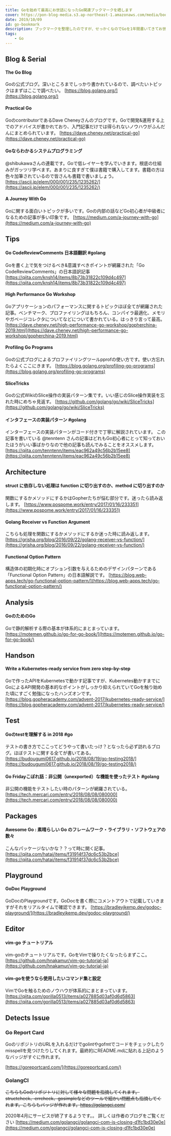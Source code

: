 ```yaml
---
title: Goを始めて最高にお世話になったGo関連ブックマークを晒します
cover: https://pon-blog-media.s3.ap-northeast-1.amazonaws.com/media/bookmark.jpeg
date: 2019/10/09
id: go-bookmark
description: ブックマークを整理したのですが、せっかくなのでGoを1年間書いてきてお世話になったブックマーク記事を晒します。
tags:
    - Go
---
```


## Blog & Serial

#### The Go Blog
Goの公式ブログ。深いところまでしっかり書かれているので、調べたいトピックはまずはここで調べたい。
[https://blog.golang.org/](https://blog.golang.org/)

#### Practical Go
GoのcontributorであるDave Cheneyさんのブログです。Goで開発&運用する上でのアドバイスが書かれており、入門記事だけでは得られないノウハウがふんだんにまとめられています。
[https://dave.cheney.net/practical-go](https://dave.cheney.net/practical-go)

#### Goならわかるシステムプログラミング
@shibukawaさんの連載です。Goで低レイヤーを学んでいきます。根底の仕組みがガッツリ学べます。あまりに良すぎて僕は書籍で購入してます。書籍の方は色々加筆されているので皆さんも書籍で書いましょう。
[https://ascii.jp/elem/000/001/235/1235262/](https://ascii.jp/elem/000/001/235/1235262/)

#### A Journey With Go
Goに関する面白いトピックが多いです。Goの内部の話などGo初心者が中級者になるための記事が多い印象です。
[https://medium.com/a-journey-with-go](https://medium.com/a-journey-with-go)

## Tips

#### Go CodeReviewComments 日本語翻訳 #golang
Goを書く上で気をつけるべき&意識すべきポイントが網羅された「Go CodeReviewComments」の日本語訳記事
[https://qiita.com/knsh14/items/8b73b31822c109d4c497](https://qiita.com/knsh14/items/8b73b31822c109d4c497)

#### High Performance Go Workshop
Goアプリケーションのパフォーマンスに関するトピックほぼ全てが網羅された記事。ベンチマーク、プロファイリングはもちろん、コンパイラ最適化、メモリやガベージコレクタについてなどについて書かれている。はっきり言って最高。
[https://dave.cheney.net/high-performance-go-workshop/gopherchina-2019.html](https://dave.cheney.net/high-performance-go-workshop/gopherchina-2019.html)

#### Profiling Go Programs
Goの公式ブログによるプロファイリングツールpprofの使い方です。使い方忘れたらよくここにきます。
[https://blog.golang.org/profiling-go-programs](https://blog.golang.org/profiling-go-programs)

#### SliceTricks
Goの公式WikiのSlice操作の実装パターン集です。いい感じのSlice操作実装を忘れた時にめちゃ見返す。
[https://github.com/golang/go/wiki/SliceTricks](https://github.com/golang/go/wiki/SliceTricks)

#### インタフェースの実装パターン #golang
インターフェースの実装パターンがコード付きで丁寧に解説されています。
この記事を書いている @tenntenn さんの記事はどれもGo初心者にとって知っておいたほうがいい事ばかりなので他の記事も読んでみることをオススメします。
[https://qiita.com/tenntenn/items/eac962a49c56b2b15ee8](https://qiita.com/tenntenn/items/eac962a49c56b2b15ee8)

## Architecture

#### struct に依存しない処理は function に切り出すのか、method に切り出すのか
関数にするかメソッドにするかはGopherたちが悩む部分です。迷ったら読み返します。
[https://www.pospome.work/entry/2017/01/16/233351](https://www.pospome.work/entry/2017/01/16/233351)

#### Golang Receiver vs Function Argument
こちらも処理を関数にするかメソッドにするか迷った時に読み返します。
[https://grisha.org/blog/2016/09/22/golang-receiver-vs-function/](https://grisha.org/blog/2016/09/22/golang-receiver-vs-function/)

#### Functional Option Pattern
構造体の初期化時にオプション引数を与えるためのデザインパターンである「Functional Option Pattern」の日本語解説です。
[https://blog.web-apps.tech/go-functional-option-pattern/](https://blog.web-apps.tech/go-functional-option-pattern/)

## Analysis

#### GoのためのGo
Goで静的解析する際の基本が体系的にまとまっています。
[https://motemen.github.io/go-for-go-book/](https://motemen.github.io/go-for-go-book/)

## Handson

#### Write a Kubernetes-ready service from zero step-by-step
Goで作ったAPIをKubernetesで動かす記事ですが、Kubernetes動かすまでにGoによるAPI開発の基本的なポイントがしっかり抑えられていてGoを触り始めた頃にすごく勉強になったハンズオンです。
[https://blog.gopheracademy.com/advent-2017/kubernetes-ready-service/](https://blog.gopheracademy.com/advent-2017/kubernetes-ready-service/)

## Test

#### Goのtestを理解する in 2018 #go
テストの書き方でここってどうやって書いたっけ？となったら必ず訪れるブログ。ほぼテストに関する全てが書いてある。
[https://budougumi0617.github.io/2018/08/19/go-testing2018/](https://budougumi0617.github.io/2018/08/19/go-testing2018/)

#### Go Fridayこぼれ話：非公開（unexported）な機能を使ったテスト #golang
非公開の機能をテストしたい時のパターンが網羅されている。
[https://tech.mercari.com/entry/2018/08/08/080000](https://tech.mercari.com/entry/2018/08/08/080000)

## Packages

#### Awesome Go : 素晴らしい Go のフレームワーク・ライブラリ・ソフトウェアの数々
こんなパッケージないかな？？って時に開く記事。
[https://qiita.com/hatai/items/f31914f37dc6c53b2bce](https://qiita.com/hatai/items/f31914f37dc6c53b2bce)

## Playground

#### GoDoc Playground
GoDocのPlaygroundです。GoDocを書く際にコメントアウトで記載していきますがそれをリアルタイムで確認できます。
[https://bradleyjkemp.dev/godoc-playground/](https://bradleyjkemp.dev/godoc-playground/)

## Editor

#### vim-go チュートリアル
vim-goのチュートリアルです。GoをVimで操りたくなったらまずここ。
[https://github.com/hnakamur/vim-go-tutorial-ja](https://github.com/hnakamur/vim-go-tutorial-ja)

#### vim-goを使うなら使用したいコマンド集と設定

VimでGoを触るためのノウハウが体系的にまとまっています。
[https://qiita.com/gorilla0513/items/a027885d03af0d6d5863](https://qiita.com/gorilla0513/items/a027885d03af0d6d5863)

## Detects Issue

### Go Report Card

GoのリポジトリのURLを入れるだけでgolintやgofmtでコードをチェックしたりmisspellを見つけたりしてくれます。最終的にREADME.mdに貼れる上記のようなバッジがすぐに作れます。

[https://goreportcard.com/](https://goreportcard.com/)

### GolangCI

~~こちらもGoのリポジトリに対して様々な問題を指摘してくれます。structcheck、errcheck、gosimpleなどのツールで細かい問題点も指摘してくれます。こちらもバッジが作れます。https://golangci.com/~~

2020年4月にサービスが終了するようです。。
詳しくは作者のブログをご覧ください
[https://medium.com/golangci/golangci-com-is-closing-d1fc1bd30e0e](https://medium.com/golangci/golangci-com-is-closing-d1fc1bd30e0e)
